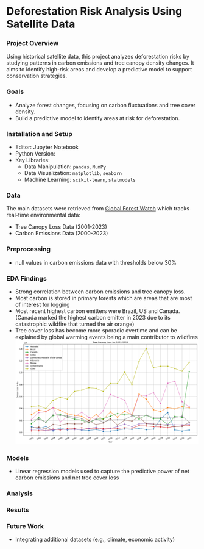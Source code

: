 # Deforestation Risk Analysis Using Satellite Data

### Project Overview
Using historical satellite data, this project analyzes deforestation risks by studying patterns in carbon emissions and tree canopy density changes. It aims to identify high-risk areas and develop a predictive model to support conservation strategies.

### Goals
- Analyze forest changes, focusing on carbon fluctuations and tree cover density.
- Build a predictive model to identify areas at risk for deforestation.

### Installation and Setup
- Editor: Jupyter Notebook
- Python Version: 
- Key Libraries:
	- Data Manipulation: `pandas`, `NumPy`
	- Data Visualization: `matplotlib`, `seaborn`
	- Machine Learning: `scikit-learn`, `statmodels`

### Data
The main datasets were retrieved from [Global Forest Watch](https://www.globalforestwatch.org/) which tracks real-time environmental data:
- Tree Canopy Loss Data (2001-2023)
- Carbon Emissions Data (2000-2023)


### Preprocessing 
- null values in carbon emissions data with thresholds below 30%

### EDA Findings
- Strong correlation between carbon emissions and tree canopy loss.
- Most carbon is stored in primary forests which are areas that are most of interest for logging
- Most recent highest carbon emitters were Brazil, US and Canada. (Canada marked the highest carbon emitter in 2023 due to its catastrophic wildfire that turned the air orange)
- Tree cover loss has become more sporadic overtime and can be explained by global warming events being a main contributor to wildfires
![Key contributors to carbon emissions](images/tc_loss_2001-2023.png)

### Models
- Linear regression models used to capture the predictive power of net carbon emissions and net tree cover loss

### Analysis

### Results

### Future Work
- Integrating additional datasets (e.g., climate, economic activity)

